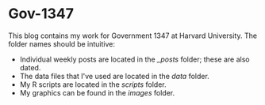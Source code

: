 # Gov-1347

This blog contains my work for Government 1347 at Harvard University. The folder names should be intuitive:

* Individual weekly posts are located in the *_posts* folder; these are also dated.
* The data files that I've used are located in the *data* folder.
* My R scripts are located in the *scripts* folder.
* My graphics can be found in the *images* folder.
